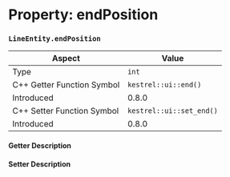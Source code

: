 
# Property: endPosition
### `LineEntity.endPosition`

| Aspect | Value |
| --- | --- |
| Type | `int` |
| C++ Getter Function Symbol | `kestrel::ui::end()` |
| Introduced | 0.8.0 |
| C++ Setter Function Symbol | `kestrel::ui::set_end()` |
| Introduced | 0.8.0 |

#### Getter Description

#### Setter Description

